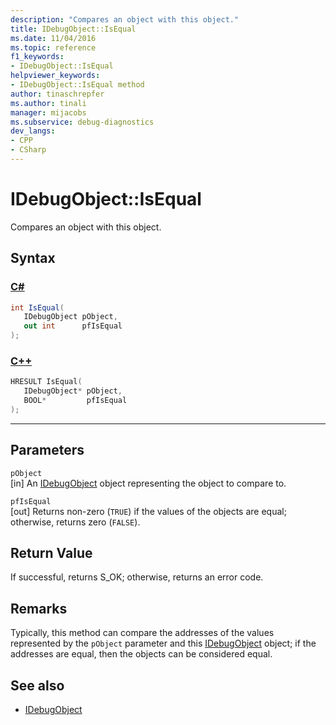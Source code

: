 ```yaml
---
description: "Compares an object with this object."
title: IDebugObject::IsEqual
ms.date: 11/04/2016
ms.topic: reference
f1_keywords:
- IDebugObject::IsEqual
helpviewer_keywords:
- IDebugObject::IsEqual method
author: tinaschrepfer
ms.author: tinali
manager: mijacobs
ms.subservice: debug-diagnostics
dev_langs:
- CPP
- CSharp
---
```

# IDebugObject::IsEqual

Compares an object with this object.

## Syntax

### [C#](#tab/csharp)
```csharp
int IsEqual(
   IDebugObject pObject,
   out int      pfIsEqual
);
```
### [C++](#tab/cpp)
```cpp
HRESULT IsEqual( 
   IDebugObject* pObject,
   BOOL*         pfIsEqual
);
```
---

## Parameters
`pObject`\
[in] An [IDebugObject](../../../extensibility/debugger/reference/idebugobject.md) object representing the object to compare to.

`pfIsEqual`\
[out] Returns non-zero (`TRUE`) if the values of the objects are equal; otherwise, returns zero (`FALSE`).

## Return Value
 If successful, returns S_OK; otherwise, returns an error code.

## Remarks
 Typically, this method can compare the addresses of the values represented by the `pObject` parameter and this [IDebugObject](../../../extensibility/debugger/reference/idebugobject.md) object; if the addresses are equal, then the objects can be considered equal.

## See also
- [IDebugObject](../../../extensibility/debugger/reference/idebugobject.md)
